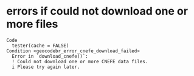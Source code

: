 # errors if could not download one or more files

    Code
      tester(cache = FALSE)
    Condition <geocodebr_error_cnefe_download_failed>
      Error in `download_cnefe()`:
      ! Could not download one or more CNEFE data files.
      i Please try again later.

